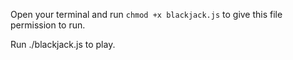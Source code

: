 Open your terminal and run 
``` chmod +x blackjack.js ```
to give this file permission to run.

Run ./blackjack.js to play.